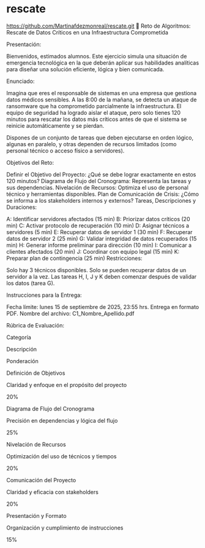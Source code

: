 # rescate

https://github.com/Martinafdezmonreal/rescate.git
🧠 Reto de Algoritmos: Rescate de Datos Críticos en una Infraestructura Comprometida

Presentación:

Bienvenidos, estimados alumnos. Este ejercicio simula una situación de emergencia tecnológica en la que deberán aplicar sus habilidades analíticas para diseñar una solución eficiente, lógica y bien comunicada.

Enunciado:

Imagina que eres el responsable de sistemas en una empresa que gestiona datos médicos sensibles. A las 8:00 de la mañana, se detecta un ataque de ransomware que ha comprometido parcialmente la infraestructura. El equipo de seguridad ha logrado aislar el ataque, pero solo tienes 120 minutos para rescatar los datos más críticos antes de que el sistema se reinicie automáticamente y se pierdan.

Dispones de un conjunto de tareas que deben ejecutarse en orden lógico, algunas en paralelo, y otras dependen de recursos limitados (como personal técnico o acceso físico a servidores).

Objetivos del Reto:

Definir el Objetivo del Proyecto: ¿Qué se debe lograr exactamente en estos 120 minutos?
Diagrama de Flujo del Cronograma: Representa las tareas y sus dependencias.
Nivelación de Recursos: Optimiza el uso de personal técnico y herramientas disponibles.
Plan de Comunicación de Crisis: ¿Cómo se informa a los stakeholders internos y externos?
Tareas, Descripciones y Duraciones:

A: Identificar servidores afectados (15 min)
B: Priorizar datos críticos (20 min)
C: Activar protocolo de recuperación (10 min)
D: Asignar técnicos a servidores (5 min)
E: Recuperar datos de servidor 1 (30 min)
F: Recuperar datos de servidor 2 (25 min)
G: Validar integridad de datos recuperados (15 min)
H: Generar informe preliminar para dirección (10 min)
I: Comunicar a clientes afectados (20 min)
J: Coordinar con equipo legal (15 min)
K: Preparar plan de contingencia (25 min)
Restricciones:

Solo hay 3 técnicos disponibles.
Solo se pueden recuperar datos de un servidor a la vez.
Las tareas H, I, J y K deben comenzar después de validar los datos (tarea G).




Instrucciones para la Entrega:

Fecha límite: lunes 15 de septiembre de 2025, 23:55 hrs.
Entrega en formato PDF.
Nombre del archivo: C1_Nombre_Apellido.pdf




Rúbrica de Evaluación:

  Categoría

Descripción

Ponderación

   Definición de Objetivos

Claridad y enfoque en el propósito del proyecto

20%

   Diagrama de Flujo del Cronograma

Precisión en dependencias y lógica del flujo

 25%

   Nivelación de Recursos

 Optimización del uso de técnicos y tiempos

20%

   Comunicación del Proyecto

Claridad y eficacia con stakeholders

20%

   Presentación y Formato

Organización y cumplimiento de instrucciones

15%

  

